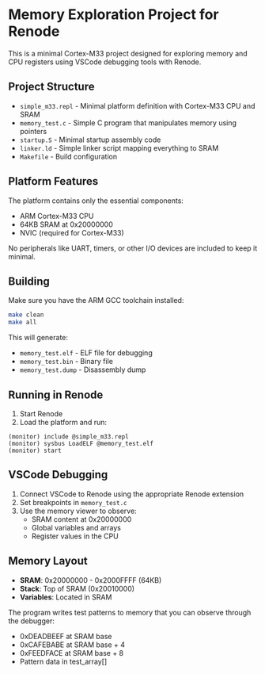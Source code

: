 # Memory Exploration Project for Renode

This is a minimal Cortex-M33 project designed for exploring memory and CPU registers using VSCode debugging tools with Renode.

## Project Structure

- `simple_m33.repl` - Minimal platform definition with Cortex-M33 CPU and SRAM
- `memory_test.c` - Simple C program that manipulates memory using pointers
- `startup.S` - Minimal startup assembly code
- `linker.ld` - Simple linker script mapping everything to SRAM
- `Makefile` - Build configuration

## Platform Features

The platform contains only the essential components:
- ARM Cortex-M33 CPU
- 64KB SRAM at 0x20000000
- NVIC (required for Cortex-M33)

No peripherals like UART, timers, or other I/O devices are included to keep it minimal.

## Building

Make sure you have the ARM GCC toolchain installed:

```bash
make clean
make all
```

This will generate:
- `memory_test.elf` - ELF file for debugging
- `memory_test.bin` - Binary file
- `memory_test.dump` - Disassembly dump

## Running in Renode

1. Start Renode
2. Load the platform and run:

```
(monitor) include @simple_m33.repl
(monitor) sysbus LoadELF @memory_test.elf
(monitor) start
```

## VSCode Debugging

1. Connect VSCode to Renode using the appropriate Renode extension
2. Set breakpoints in `memory_test.c`
3. Use the memory viewer to observe:
   - SRAM content at 0x20000000
   - Global variables and arrays
   - Register values in the CPU

## Memory Layout

- **SRAM**: 0x20000000 - 0x2000FFFF (64KB)
- **Stack**: Top of SRAM (0x20010000)
- **Variables**: Located in SRAM

The program writes test patterns to memory that you can observe through the debugger:
- 0xDEADBEEF at SRAM base
- 0xCAFEBABE at SRAM base + 4
- 0xFEEDFACE at SRAM base + 8
- Pattern data in test_array[]

